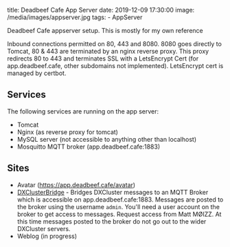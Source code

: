 title: Deadbeef Cafe App Server
date: 2019-12-09 17:30:00
image: /media/images/appserver.jpg
tags:
    - AppServer


Deadbeef Cafe appserver setup. This is mostly for my own reference

Inbound connections permitted on 80, 443 and 8080. 8080 goes directly to Tomcat, 80 & 443 are terminated by an nginx reverse proxy. This proxy redirects 80 to 443 and terminates SSL with a LetsEncrypt Cert (for app.deadbeef.cafe, other subdomains not implemented). LetsEncrypt cert is managed by certbot.

Services
---

The following services are running on the app server:

 * Tomcat
 * Nginx (as reverse proxy for tomcat)
 * MySQL server (not accessible to anything other than localhost)
 * Mosquitto MQTT broker (app.deadbeef.cafe:1883)

Sites
---

* Avatar (https://app.deadbeef.cafe/avatar)
* [DXClusterBridge](app-server-dxclusterbridge.html) - Bridges DXCluster messages to an MQTT Broker which is accessible on app.deadbeef.cafe:1883. Messages are posted to the broker using the username ```admin```. You'll need a user account on the broker to get access to messages. Request access from Matt MØIZZ. At this time messages posted to the broker do not go out to the wider DXCluster servers.
* Weblog (in progress)
